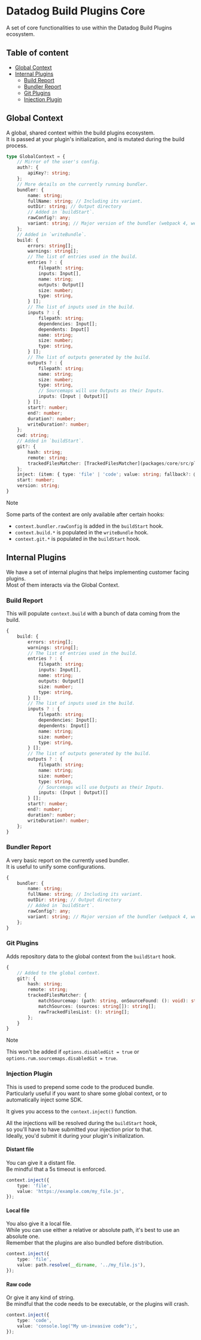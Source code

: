 # Datadog Build Plugins Core <!-- #omit in toc -->

A set of core functionalities to use within the Datadog Build Plugins ecosystem.

## Table of content <!-- #omit in toc -->

<!-- This is auto generated with yarn cli integrity -->

<!-- #toc -->
-   [Global Context](#global-context)
-   [Internal Plugins](#internal-plugins)
    -   [Build Report](#build-report)
    -   [Bundler Report](#bundler-report)
    -   [Git Plugins](#git-plugins)
    -   [Injection Plugin](#injection-plugin)
<!-- #toc -->

## Global Context

A global, shared context within the build plugins ecosystem.<br/>
It is passed at your plugin's initialization, and is mutated during the build process.

```typescript
type GlobalContext = {
    // Mirror of the user's config.
    auth?: {
        apiKey?: string;
    };
    // More details on the currently running bundler.
    bundler: {
        name: string;
        fullName: string; // Including its variant.
        outDir: string; // Output directory
        // Added in `buildStart`.
        rawConfig?: any;
        variant: string; // Major version of the bundler (webpack 4, webpack 5), empty string otherwise.
    };
    // Added in `writeBundle`.
    build: {
        errors: string[];
        warnings: string[];
        // The list of entries used in the build.
        entries ? : {
            filepath: string;
            inputs: Input[],
            name: string;
            outputs: Output[]
            size: number;
            type: string,
        } [];
        // The list of inputs used in the build.
        inputs ? : {
            filepath: string;
            dependencies: Input[];
            dependents: Input[]
            name: string;
            size: number;
            type: string,
        } [];
        // The list of outputs generated by the build.
        outputs ? : {
            filepath: string;
            name: string;
            size: number;
            type: string,
            // Sourcemaps will use Outputs as their Inputs.
            inputs: (Input | Output)[]
        } [];
        start?: number;
        end?: number;
        duration?: number;
        writeDuration?: number;
    };
    cwd: string;
    // Added in `buildStart`.
    git?: {
        hash: string;
        remote: string;
        trackedFilesMatcher: [TrackedFilesMatcher](packages/core/src/plugins/git/trackedFilesMatcher.ts);
    };
    inject: (item: { type: 'file' | 'code'; value: string; fallback?: @self }) => void;
    start: number;
    version: string;
}
```

> [!NOTE]
> Some parts of the context are only available after certain hooks:
>   - `context.bundler.rawConfig` is added in the `buildStart` hook.
>   - `context.build.*` is populated in the `writeBundle` hook.
>   - `context.git.*` is populated in the `buildStart` hook.

## Internal Plugins

We have a set of internal plugins that helps implementing customer facing plugins.<br/>
Most of them interacts via the Global Context.

### Build Report

This will populate `context.build` with a bunch of data coming from the build.

```typescript
{
    build: {
        errors: string[];
        warnings: string[];
        // The list of entries used in the build.
        entries ? : {
            filepath: string;
            inputs: Input[],
            name: string;
            outputs: Output[]
            size: number;
            type: string,
        } [];
        // The list of inputs used in the build.
        inputs ? : {
            filepath: string;
            dependencies: Input[];
            dependents: Input[]
            name: string;
            size: number;
            type: string,
        } [];
        // The list of outputs generated by the build.
        outputs ? : {
            filepath: string;
            name: string;
            size: number;
            type: string,
            // Sourcemaps will use Outputs as their Inputs.
            inputs: (Input | Output)[]
        } [];
        start?: number;
        end?: number;
        duration?: number;
        writeDuration?: number;
    };
}
```

### Bundler Report

A very basic report on the currently used bundler.<br/>
It is useful to unify some configurations.

```typescript
{
    bundler: {
        name: string;
        fullName: string; // Including its variant.
        outDir: string; // Output directory
        // Added in `buildStart`.
        rawConfig?: any;
        variant: string; // Major version of the bundler (webpack 4, webpack 5)
    };
}
```

### Git Plugins

Adds repository data to the global context from the `buildStart` hook.

```typescript
{
    // Added to the global context.
    git?: {
        hash: string;
        remote: string;
        trackedFilesMatcher: {
            matchSourcemap: (path: string, onSourceFound: (): void): string[];
            matchSources: (sources: string[]): string[];
            rawTrackedFilesList: (): string[];
        };
    }
}
```

> [!NOTE]
> This won't be added if `options.disabledGit = true` or `options.rum.sourcemaps.disabledGit = true`.

### Injection Plugin

This is used to prepend some code to the produced bundle.<br/>
Particularly useful if you want to share some global context, or to automatically inject some SDK.

It gives you access to the `context.inject()` function.

All the injections will be resolved during the `buildStart` hook,<br/>
so you'll have to have submitted your injection prior to that.<br/>
Ideally, you'd submit it during your plugin's initialization.

#### Distant file

You can give it a distant file.<br/>
Be mindful that a 5s timeout is enforced.

```typescript
context.inject({
    type: 'file',
    value: 'https://example.com/my_file.js',
});
```

#### Local file

You also give it a local file.<br/>
While you can use either a relative or absolute path, it's best to use an absolute one.<br/>
Remember that the plugins are also bundled before distribution.

```typescript
context.inject({
    type: 'file',
    value: path.resolve(__dirname, '../my_file.js'),
});
```

#### Raw code

Or give it any kind of string.<br/>
Be mindful that the code needs to be executable, or the plugins will crash.

```typescript
context.inject({
    type: 'code',
    value: 'console.log("My un-invasive code");',
});
```
